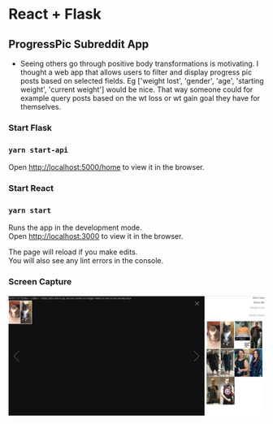 # React + Flask 

## ProgressPic Subreddit App 
- Seeing others go through positive body transformations is motivating. I thought a web app that allows users to filter and display progress pic posts based on selected fields. Eg ['weight lost', 'gender', 'age', 'starting weight', 'current weight'] would be nice. That way someone could for example query posts based on the wt loss or wt gain goal they have for themselves.

### Start Flask
### `yarn start-api`
Open [http://localhost:5000/home](http://localhost:5000/home) to view it in the browser.

### Start React

### `yarn start`

Runs the app in the development mode.\
Open [http://localhost:3000](http://localhost:3000) to view it in the browser.

The page will reload if you make edits.\
You will also see any lint errors in the console.


### Screen Capture
![UI](https://github.com/Deserlo/reddit-progresspic-search/blob/main/screenshot.png)
